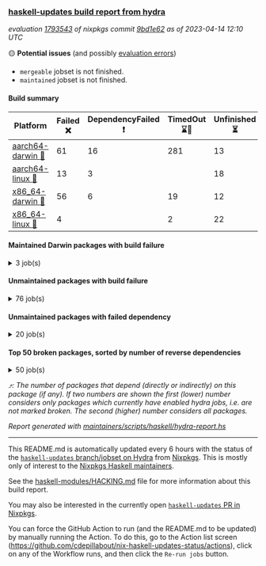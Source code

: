 ### [haskell-updates build report from hydra](https://hydra.nixos.org/jobset/nixpkgs/haskell-updates)
*evaluation [1793543](https://hydra.nixos.org/eval/1793543) of nixpkgs commit [9bd1e62](https://github.com/NixOS/nixpkgs/commits/9bd1e62062d8b0831fd219285f0f199e569bbb29) as of 2023-04-14 12:10 UTC*

:yellow_circle: **Potential issues** (and possibly [evaluation errors](https://hydra.nixos.org/jobset/nixpkgs/haskell-updates))
  * `mergeable` jobset is not finished.
  * `maintained` jobset is not finished.

#### Build summary

 | Platform | Failed :x: | DependencyFailed :heavy_exclamation_mark: | TimedOut :hourglass::no_entry_sign: | Unfinished :hourglass_flowing_sand: | Success :heavy_check_mark: | 
 | --- | --- | --- | --- | --- | --- | 
 | [aarch64-darwin :green_apple:](https://hydra.nixos.org/eval/1793543?filter=.aarch64-darwin) | 61 | 16 | 281 | 13 | 6086 | 
 | [aarch64-linux :iphone:](https://hydra.nixos.org/eval/1793543?filter=.aarch64-linux) | 13 | 3 |  | 18 | 6482 | 
 | [x86_64-darwin :apple:](https://hydra.nixos.org/eval/1793543?filter=.x86_64-darwin) | 56 | 6 | 19 | 12 | 6374 | 
 | [x86_64-linux :penguin:](https://hydra.nixos.org/eval/1793543?filter=.x86_64-linux) | 4 |  | 2 | 22 | 6527 | 
#### Maintained Darwin packages with build failure
<details><summary>3 job(s) </summary>

- [ ] [gitit](https://hydra.nixos.org/eval/1793543?filter=gitit) @Profpatsch @sternenseemann
  - [[:green_apple::x:]](https://hydra.nixos.org/build/215850827) [[:apple::heavy_check_mark:]](https://hydra.nixos.org/build/215851122) [toplevel](https://hydra.nixos.org/eval/1793543?filter=gitit)
  - [[:green_apple::heavy_check_mark:]](https://hydra.nixos.org/build/215850951) [[:apple::heavy_check_mark:]](https://hydra.nixos.org/build/215851478) [haskellPackages](https://hydra.nixos.org/eval/1793543?filter=haskellPackages.gitit)
</details>

#### Unmaintained packages with build failure
<details><summary>76 job(s) </summary>

- [ ] [[:green_apple::x:]](https://hydra.nixos.org/build/215839160) [[:iphone::heavy_check_mark:]](https://hydra.nixos.org/build/215827760) [[:apple::heavy_check_mark:]](https://hydra.nixos.org/build/215815423) [[:penguin::heavy_check_mark:]](https://hydra.nixos.org/build/215838823) [haskellPackages.di-core](https://hydra.nixos.org/eval/1793543?filter=haskellPackages.di-core)  :arrow_heading_up: 8 | 11
- [ ] [[:green_apple::x:]](https://hydra.nixos.org/build/215819487) [[:iphone::heavy_check_mark:]](https://hydra.nixos.org/build/215815025) [[:apple::heavy_check_mark:]](https://hydra.nixos.org/build/215815535) [[:penguin::heavy_check_mark:]](https://hydra.nixos.org/build/215813070) [haskellPackages.junit-xml](https://hydra.nixos.org/eval/1793543?filter=haskellPackages.junit-xml)  :arrow_heading_up: 1 | 9
- [ ] [[:green_apple::x:]](https://hydra.nixos.org/build/215828520) [[:iphone::x:]](https://hydra.nixos.org/build/215835978) [[:apple::heavy_check_mark:]](https://hydra.nixos.org/build/215835740) [[:penguin::heavy_check_mark:]](https://hydra.nixos.org/build/215839759) [haskellPackages.hw-simd](https://hydra.nixos.org/eval/1793543?filter=haskellPackages.hw-simd)  :arrow_heading_up: 1 | 8
- [ ] [[:green_apple::x:]](https://hydra.nixos.org/build/215836755) [[:iphone::heavy_check_mark:]](https://hydra.nixos.org/build/215826201) [[:apple::x:]](https://hydra.nixos.org/build/215820067) [[:penguin::heavy_check_mark:]](https://hydra.nixos.org/build/215817271) [haskellPackages.inline-r](https://hydra.nixos.org/eval/1793543?filter=haskellPackages.inline-r)  :arrow_heading_up: 1 | 4
- [ ] [[:green_apple::heavy_check_mark:]](https://hydra.nixos.org/build/215823696) [[:iphone::x:]](https://hydra.nixos.org/build/215819700) [[:apple::heavy_check_mark:]](https://hydra.nixos.org/build/215815091) [[:penguin::heavy_check_mark:]](https://hydra.nixos.org/build/215813730) [haskellPackages.long-double](https://hydra.nixos.org/eval/1793543?filter=haskellPackages.long-double)  :arrow_heading_up: 1 | 2
- [ ] [[:green_apple::x:]](https://hydra.nixos.org/build/215818322) [[:iphone::heavy_check_mark:]](https://hydra.nixos.org/build/215826592) [[:apple::x:]](https://hydra.nixos.org/build/215823371) [[:penguin::heavy_check_mark:]](https://hydra.nixos.org/build/215831879) [haskellPackages.posix-socket](https://hydra.nixos.org/eval/1793543?filter=haskellPackages.posix-socket)  :arrow_heading_up: 1 | 2
- [ ] [[:green_apple::x:]](https://hydra.nixos.org/build/215837546) [[:iphone::heavy_check_mark:]](https://hydra.nixos.org/build/215825937) [[:apple::x:]](https://hydra.nixos.org/build/215818072) [[:penguin::heavy_check_mark:]](https://hydra.nixos.org/build/215827639) [haskellPackages.gi-gdkx11](https://hydra.nixos.org/eval/1793543?filter=haskellPackages.gi-gdkx11)  :arrow_heading_up: 1 | 1
- [ ] [[:green_apple::heavy_check_mark:]](https://hydra.nixos.org/build/215821232) [[:iphone::x:]](https://hydra.nixos.org/build/215813942) [[:apple::heavy_check_mark:]](https://hydra.nixos.org/build/215815180) [[:penguin::heavy_check_mark:]](https://hydra.nixos.org/build/215820157) [haskellPackages.nlopt-haskell](https://hydra.nixos.org/eval/1793543?filter=haskellPackages.nlopt-haskell)  :arrow_heading_up: 1 | 1
- [ ] [[:green_apple::x:]](https://hydra.nixos.org/build/215838350) [[:iphone::heavy_check_mark:]](https://hydra.nixos.org/build/215824362) [[:apple::x:]](https://hydra.nixos.org/build/215833200) [[:penguin::heavy_check_mark:]](https://hydra.nixos.org/build/215837852) [haskellPackages.openal-ffi](https://hydra.nixos.org/eval/1793543?filter=haskellPackages.openal-ffi)  :arrow_heading_up: 1 | 1
- [ ] [[:apple::x:]](https://hydra.nixos.org/build/215814445) [[:penguin::heavy_check_mark:]](https://hydra.nixos.org/build/215819439) [haskellPackages.swisstable](https://hydra.nixos.org/eval/1793543?filter=haskellPackages.swisstable)  :arrow_heading_up: 1 | 1
- [ ] [[:green_apple::heavy_check_mark:]](https://hydra.nixos.org/build/215827052) [[:iphone::x:]](https://hydra.nixos.org/build/215831796) [[:apple::heavy_check_mark:]](https://hydra.nixos.org/build/215813400) [[:penguin::heavy_check_mark:]](https://hydra.nixos.org/build/215824578) [haskellPackages.freetype2](https://hydra.nixos.org/eval/1793543?filter=haskellPackages.freetype2)  :arrow_heading_up: 0 | 11
- [ ] [[:green_apple::x:]](https://hydra.nixos.org/build/215830540) [[:iphone::heavy_check_mark:]](https://hydra.nixos.org/build/215822515) [[:apple::x:]](https://hydra.nixos.org/build/215827949) [[:penguin::heavy_check_mark:]](https://hydra.nixos.org/build/215838609) [haskellPackages.pipes-zlib](https://hydra.nixos.org/eval/1793543?filter=haskellPackages.pipes-zlib)  :arrow_heading_up: 0 | 5
- [ ] [[:green_apple::x:]](https://hydra.nixos.org/build/215838239) [[:iphone::heavy_check_mark:]](https://hydra.nixos.org/build/215824683) [[:apple::heavy_check_mark:]](https://hydra.nixos.org/build/215834148) [[:penguin::heavy_check_mark:]](https://hydra.nixos.org/build/215824229) [haskellPackages.folds](https://hydra.nixos.org/eval/1793543?filter=haskellPackages.folds)  :arrow_heading_up: 0 | 3
- [ ] [[:green_apple::x:]](https://hydra.nixos.org/build/215839738) [[:iphone::heavy_check_mark:]](https://hydra.nixos.org/build/215832029) [[:apple::heavy_check_mark:]](https://hydra.nixos.org/build/215822020) [[:penguin::heavy_check_mark:]](https://hydra.nixos.org/build/215830820) [haskellPackages.gauge](https://hydra.nixos.org/eval/1793543?filter=haskellPackages.gauge)  :arrow_heading_up: 0 | 3
- [ ] [[:green_apple::x:]](https://hydra.nixos.org/build/215832380) [[:iphone::x:]](https://hydra.nixos.org/build/215822432) [[:apple::heavy_check_mark:]](https://hydra.nixos.org/build/215814985) [[:penguin::heavy_check_mark:]](https://hydra.nixos.org/build/215829337) [haskellPackages.picosat](https://hydra.nixos.org/eval/1793543?filter=haskellPackages.picosat)  :arrow_heading_up: 0 | 3
- [ ] [[:green_apple::x:]](https://hydra.nixos.org/build/215832357) [[:iphone::heavy_check_mark:]](https://hydra.nixos.org/build/215818686) [[:apple::heavy_check_mark:]](https://hydra.nixos.org/build/215835691) [[:penguin::heavy_check_mark:]](https://hydra.nixos.org/build/215826102) [haskellPackages.LibZip](https://hydra.nixos.org/eval/1793543?filter=haskellPackages.LibZip)  :arrow_heading_up: 0 | 2
- [ ] [[:green_apple::heavy_check_mark:]](https://hydra.nixos.org/build/215837704) [[:iphone::heavy_check_mark:]](https://hydra.nixos.org/build/215813804) [[:apple::x:]](https://hydra.nixos.org/build/215820829) [[:penguin::heavy_check_mark:]](https://hydra.nixos.org/build/215836971) [haskellPackages.quic](https://hydra.nixos.org/eval/1793543?filter=haskellPackages.quic)  :arrow_heading_up: 0 | 2
- [ ] [[:green_apple::x:]](https://hydra.nixos.org/build/215834921) [[:iphone::heavy_check_mark:]](https://hydra.nixos.org/build/215835224) [[:apple::heavy_check_mark:]](https://hydra.nixos.org/build/215813116) [[:penguin::heavy_check_mark:]](https://hydra.nixos.org/build/215833414) [haskellPackages.rocksdb-haskell](https://hydra.nixos.org/eval/1793543?filter=haskellPackages.rocksdb-haskell)  :arrow_heading_up: 0 | 2
- [ ] [[:green_apple::x:]](https://hydra.nixos.org/build/215851800) [[:iphone::heavy_check_mark:]](https://hydra.nixos.org/build/215851844) [[:apple::x:]](https://hydra.nixos.org/build/215851629) [[:penguin::heavy_check_mark:]](https://hydra.nixos.org/build/215851775) [haskellPackages.h-raylib](https://hydra.nixos.org/eval/1793543?filter=haskellPackages.h-raylib)  :arrow_heading_up: 0 | 1
- [ ] [[:green_apple::x:]](https://hydra.nixos.org/build/215822507) [[:iphone::heavy_check_mark:]](https://hydra.nixos.org/build/215831700) [[:apple::x:]](https://hydra.nixos.org/build/215818228) [[:penguin::heavy_check_mark:]](https://hydra.nixos.org/build/215823272) [haskellPackages.hamid](https://hydra.nixos.org/eval/1793543?filter=haskellPackages.hamid)  :arrow_heading_up: 0 | 1
- [ ] [[:green_apple::heavy_check_mark:]](https://hydra.nixos.org/build/215826373) [[:iphone::heavy_check_mark:]](https://hydra.nixos.org/build/215830974) [[:apple::x:]](https://hydra.nixos.org/build/215824289) [[:penguin::heavy_check_mark:]](https://hydra.nixos.org/build/215813962) [haskellPackages.hmatrix-morpheus](https://hydra.nixos.org/eval/1793543?filter=haskellPackages.hmatrix-morpheus)  :arrow_heading_up: 0 | 1
- [ ] [[:green_apple::x:]](https://hydra.nixos.org/build/215829796) [[:iphone::heavy_check_mark:]](https://hydra.nixos.org/build/215820795) [[:apple::x:]](https://hydra.nixos.org/build/215825263) [[:penguin::heavy_check_mark:]](https://hydra.nixos.org/build/215823049) [haskellPackages.huckleberry](https://hydra.nixos.org/eval/1793543?filter=haskellPackages.huckleberry)  :arrow_heading_up: 0 | 1
- [ ] [[:green_apple::x:]](https://hydra.nixos.org/build/215830112) [[:iphone::heavy_check_mark:]](https://hydra.nixos.org/build/215831321) [[:apple::x:]](https://hydra.nixos.org/build/215815240) [[:penguin::heavy_check_mark:]](https://hydra.nixos.org/build/215825452) [haskellPackages.select](https://hydra.nixos.org/eval/1793543?filter=haskellPackages.select)  :arrow_heading_up: 0 | 1
- [ ] [[:green_apple::heavy_check_mark:]](https://hydra.nixos.org/build/215822734) [[:iphone::heavy_check_mark:]](https://hydra.nixos.org/build/215827258) [[:apple::x:]](https://hydra.nixos.org/build/215818698) [[:penguin::heavy_check_mark:]](https://hydra.nixos.org/build/215821764) [haskellPackages.simple-vec3](https://hydra.nixos.org/eval/1793543?filter=haskellPackages.simple-vec3)  :arrow_heading_up: 0 | 1
- [ ] [[:green_apple::x:]](https://hydra.nixos.org/build/215824432) [[:iphone::heavy_check_mark:]](https://hydra.nixos.org/build/215827446) [[:apple::x:]](https://hydra.nixos.org/build/215820497) [[:penguin::heavy_check_mark:]](https://hydra.nixos.org/build/215813082) [haskellPackages.sysinfo](https://hydra.nixos.org/eval/1793543?filter=haskellPackages.sysinfo)  :arrow_heading_up: 0 | 1
- [ ] [[:green_apple::heavy_check_mark:]](https://hydra.nixos.org/build/215836750) [[:iphone::heavy_check_mark:]](https://hydra.nixos.org/build/215832808) [[:apple::x:]](https://hydra.nixos.org/build/215823695) [[:penguin::heavy_check_mark:]](https://hydra.nixos.org/build/215837682) [haskellPackages.FractalArt](https://hydra.nixos.org/eval/1793543?filter=haskellPackages.FractalArt) 
- [ ] [[:green_apple::heavy_check_mark:]](https://hydra.nixos.org/build/215814867) [[:iphone::x:]](https://hydra.nixos.org/build/215838896) [[:apple::heavy_check_mark:]](https://hydra.nixos.org/build/215832398) [[:penguin::heavy_check_mark:]](https://hydra.nixos.org/build/215825017) [haskellPackages.HsASA](https://hydra.nixos.org/eval/1793543?filter=haskellPackages.HsASA) 
- [ ] [[:green_apple::x:]](https://hydra.nixos.org/build/215838098) [[:iphone::heavy_check_mark:]](https://hydra.nixos.org/build/215827597) [[:apple::x:]](https://hydra.nixos.org/build/215817706) [[:penguin::heavy_check_mark:]](https://hydra.nixos.org/build/215814624) [haskellPackages.al](https://hydra.nixos.org/eval/1793543?filter=haskellPackages.al) 
- [ ] [[:green_apple::x:]](https://hydra.nixos.org/build/215851207) [[:iphone::x:]](https://hydra.nixos.org/build/215851071) [[:apple::x:]](https://hydra.nixos.org/build/215850984) [[:penguin::x:]](https://hydra.nixos.org/build/215850872) [haskellPackages.brick-list-skip](https://hydra.nixos.org/eval/1793543?filter=haskellPackages.brick-list-skip) 
- [ ] [[:green_apple::x:]](https://hydra.nixos.org/build/215824169) [[:iphone::heavy_check_mark:]](https://hydra.nixos.org/build/215815720) [[:apple::x:]](https://hydra.nixos.org/build/215813250) [[:penguin::heavy_check_mark:]](https://hydra.nixos.org/build/215816792) [haskellPackages.epub-tools](https://hydra.nixos.org/eval/1793543?filter=haskellPackages.epub-tools) 
- [ ] [[:green_apple::x:]](https://hydra.nixos.org/build/215838143) [[:iphone::heavy_check_mark:]](https://hydra.nixos.org/build/215815841) [[:apple::heavy_check_mark:]](https://hydra.nixos.org/build/215834221) [[:penguin::heavy_check_mark:]](https://hydra.nixos.org/build/215817058) [haskellPackages.executable-hash](https://hydra.nixos.org/eval/1793543?filter=haskellPackages.executable-hash) 
- [ ] [[:green_apple::x:]](https://hydra.nixos.org/build/215814136) [[:iphone::heavy_check_mark:]](https://hydra.nixos.org/build/215837654) [[:apple::x:]](https://hydra.nixos.org/build/215834826) [[:penguin::heavy_check_mark:]](https://hydra.nixos.org/build/215817153) [haskellPackages.float128](https://hydra.nixos.org/eval/1793543?filter=haskellPackages.float128) 
- [ ] [[:green_apple::x:]](https://hydra.nixos.org/build/215829136) [[:iphone::heavy_check_mark:]](https://hydra.nixos.org/build/215830352) [[:apple::x:]](https://hydra.nixos.org/build/215828216) [[:penguin::heavy_check_mark:]](https://hydra.nixos.org/build/215827706) [haskellPackages.fudgets](https://hydra.nixos.org/eval/1793543?filter=haskellPackages.fudgets) 
- [ ] [[:green_apple::x:]](https://hydra.nixos.org/build/215828024) [[:iphone::heavy_check_mark:]](https://hydra.nixos.org/build/215817903) [[:apple::x:]](https://hydra.nixos.org/build/215830243) [[:penguin::heavy_check_mark:]](https://hydra.nixos.org/build/215821201) [haskellPackages.gerrit](https://hydra.nixos.org/eval/1793543?filter=haskellPackages.gerrit) 
- [ ] [[:green_apple::x:]](https://hydra.nixos.org/build/215829805) [[:apple::x:]](https://hydra.nixos.org/build/215819632) [haskellPackages.gi-gtkosxapplication](https://hydra.nixos.org/eval/1793543?filter=haskellPackages.gi-gtkosxapplication) 
- [ ] [[:green_apple::hourglass::no_entry_sign:]](https://hydra.nixos.org/build/215816071) [[:apple::x:]](https://hydra.nixos.org/build/215828168) [haskellPackages.gtk-mac-integration](https://hydra.nixos.org/eval/1793543?filter=haskellPackages.gtk-mac-integration) 
- [ ] [[:green_apple::hourglass::no_entry_sign:]](https://hydra.nixos.org/build/215833165) [[:iphone::heavy_check_mark:]](https://hydra.nixos.org/build/215831108) [[:apple::x:]](https://hydra.nixos.org/build/215830604) [[:penguin::heavy_check_mark:]](https://hydra.nixos.org/build/215828241) [haskellPackages.gtk-traymanager](https://hydra.nixos.org/eval/1793543?filter=haskellPackages.gtk-traymanager) 
- [ ] [[:green_apple::hourglass::no_entry_sign:]](https://hydra.nixos.org/build/215838345) [[:apple::x:]](https://hydra.nixos.org/build/215832657) [haskellPackages.gtk3-mac-integration](https://hydra.nixos.org/eval/1793543?filter=haskellPackages.gtk3-mac-integration) 
- [ ] [[:green_apple::x:]](https://hydra.nixos.org/build/215851430) [[:iphone::heavy_check_mark:]](https://hydra.nixos.org/build/215851823) [[:apple::x:]](https://hydra.nixos.org/build/215851355) [[:penguin::heavy_check_mark:]](https://hydra.nixos.org/build/215851716) [haskellPackages.highlight](https://hydra.nixos.org/eval/1793543?filter=haskellPackages.highlight) 
- [ ] [[:green_apple::x:]](https://hydra.nixos.org/build/215833943) [[:iphone::x:]](https://hydra.nixos.org/build/215816293) [[:apple::x:]](https://hydra.nixos.org/build/215837652) [[:penguin::heavy_check_mark:]](https://hydra.nixos.org/build/215839786) [haskellPackages.hinotify-conduit](https://hydra.nixos.org/eval/1793543?filter=haskellPackages.hinotify-conduit) 
- [ ] [[:green_apple::x:]](https://hydra.nixos.org/build/215820737) [[:iphone::heavy_check_mark:]](https://hydra.nixos.org/build/215820988) [[:apple::x:]](https://hydra.nixos.org/build/215816857) [[:penguin::heavy_check_mark:]](https://hydra.nixos.org/build/215832997) [haskellPackages.hsshellscript](https://hydra.nixos.org/eval/1793543?filter=haskellPackages.hsshellscript) 
- [ ] [[:green_apple::x:]](https://hydra.nixos.org/build/215824831) [[:iphone::heavy_check_mark:]](https://hydra.nixos.org/build/215835199) [[:apple::x:]](https://hydra.nixos.org/build/215827633) [[:penguin::heavy_check_mark:]](https://hydra.nixos.org/build/215816496) [haskellPackages.hssourceinfo](https://hydra.nixos.org/eval/1793543?filter=haskellPackages.hssourceinfo) 
- [ ] [[:green_apple::x:]](https://hydra.nixos.org/build/215831283) [[:iphone::heavy_check_mark:]](https://hydra.nixos.org/build/215819330) [[:apple::x:]](https://hydra.nixos.org/build/215818817) [[:penguin::heavy_check_mark:]](https://hydra.nixos.org/build/215832691) [haskellPackages.hunspell-hs](https://hydra.nixos.org/eval/1793543?filter=haskellPackages.hunspell-hs) 
- [ ] [[:apple::x:]](https://hydra.nixos.org/build/215830911) [[:penguin::heavy_check_mark:]](https://hydra.nixos.org/build/215837782) [haskellPackages.inline-asm](https://hydra.nixos.org/eval/1793543?filter=haskellPackages.inline-asm) 
- [ ] [[:green_apple::x:]](https://hydra.nixos.org/build/215838836) [[:iphone::heavy_check_mark:]](https://hydra.nixos.org/build/215820243) [[:apple::x:]](https://hydra.nixos.org/build/215820310) [[:penguin::heavy_check_mark:]](https://hydra.nixos.org/build/215829790) [haskellPackages.interprocess](https://hydra.nixos.org/eval/1793543?filter=haskellPackages.interprocess) 
- [ ] [[:green_apple::x:]](https://hydra.nixos.org/build/215825007) [[:iphone::heavy_check_mark:]](https://hydra.nixos.org/build/215825522) [[:apple::x:]](https://hydra.nixos.org/build/215814027) [[:penguin::heavy_check_mark:]](https://hydra.nixos.org/build/215831756) [haskellPackages.intricacy](https://hydra.nixos.org/eval/1793543?filter=haskellPackages.intricacy) 
- [ ] [[:green_apple::x:]](https://hydra.nixos.org/build/215832181) [[:iphone::heavy_check_mark:]](https://hydra.nixos.org/build/215824385) [[:apple::x:]](https://hydra.nixos.org/build/215827758) [[:penguin::heavy_check_mark:]](https://hydra.nixos.org/build/215824924) [haskellPackages.ipcvar](https://hydra.nixos.org/eval/1793543?filter=haskellPackages.ipcvar) 
- [ ] [[:green_apple::x:]](https://hydra.nixos.org/build/215823705) [[:apple::x:]](https://hydra.nixos.org/build/215822599) [haskellPackages.kqueue](https://hydra.nixos.org/eval/1793543?filter=haskellPackages.kqueue) 
- [ ] [[:green_apple::x:]](https://hydra.nixos.org/build/215822748) [[:iphone::heavy_check_mark:]](https://hydra.nixos.org/build/215833719) [[:apple::heavy_check_mark:]](https://hydra.nixos.org/build/215817195) [[:penguin::heavy_check_mark:]](https://hydra.nixos.org/build/215818607) [haskellPackages.leveldb-haskell-fork](https://hydra.nixos.org/eval/1793543?filter=haskellPackages.leveldb-haskell-fork) 
- [ ] [[:green_apple::x:]](https://hydra.nixos.org/build/215828875) [[:iphone::heavy_check_mark:]](https://hydra.nixos.org/build/215824825) [[:apple::x:]](https://hydra.nixos.org/build/215824492) [[:penguin::heavy_check_mark:]](https://hydra.nixos.org/build/215828726) [haskellPackages.linux-framebuffer](https://hydra.nixos.org/eval/1793543?filter=haskellPackages.linux-framebuffer) 
- [ ] [[:green_apple::x:]](https://hydra.nixos.org/build/215830368) [[:iphone::heavy_check_mark:]](https://hydra.nixos.org/build/215819643) [[:apple::x:]](https://hydra.nixos.org/build/215818486) [[:penguin::heavy_check_mark:]](https://hydra.nixos.org/build/215813229) [haskellPackages.mediawiki2latex](https://hydra.nixos.org/eval/1793543?filter=haskellPackages.mediawiki2latex) 
- [ ] [[:green_apple::x:]](https://hydra.nixos.org/build/215827094) [[:iphone::heavy_check_mark:]](https://hydra.nixos.org/build/215818881) [[:apple::x:]](https://hydra.nixos.org/build/215838039) [[:penguin::heavy_check_mark:]](https://hydra.nixos.org/build/215821480) [haskellPackages.memfd](https://hydra.nixos.org/eval/1793543?filter=haskellPackages.memfd) 
- [ ] [[:green_apple::x:]](https://hydra.nixos.org/build/215839675) [[:iphone::heavy_check_mark:]](https://hydra.nixos.org/build/215826568) [[:apple::x:]](https://hydra.nixos.org/build/215822036) [[:penguin::heavy_check_mark:]](https://hydra.nixos.org/build/215829247) [haskellPackages.memzero](https://hydra.nixos.org/eval/1793543?filter=haskellPackages.memzero) 
- [ ] [[:green_apple::x:]](https://hydra.nixos.org/build/215851727) [[:iphone::x:]](https://hydra.nixos.org/build/215851124) [[:apple::x:]](https://hydra.nixos.org/build/215851024) [[:penguin::x:]](https://hydra.nixos.org/build/215851035) [haskellPackages.monomer-flatpak-example](https://hydra.nixos.org/eval/1793543?filter=haskellPackages.monomer-flatpak-example) 
- [ ] [[:green_apple::x:]](https://hydra.nixos.org/build/215835875) [[:iphone::heavy_check_mark:]](https://hydra.nixos.org/build/215834684) [[:apple::x:]](https://hydra.nixos.org/build/215817272) [[:penguin::heavy_check_mark:]](https://hydra.nixos.org/build/215816535) [haskellPackages.nix-serve-ng](https://hydra.nixos.org/eval/1793543?filter=haskellPackages.nix-serve-ng) 
- [ ] [[:green_apple::heavy_check_mark:]](https://hydra.nixos.org/build/215851484) [[:iphone::heavy_check_mark:]](https://hydra.nixos.org/build/215851742) [[:apple::x:]](https://hydra.nixos.org/build/215851300) [[:penguin::x:]](https://hydra.nixos.org/build/215850908) [haskellPackages.openai-hs](https://hydra.nixos.org/eval/1793543?filter=haskellPackages.openai-hs) 
- [ ] [[:green_apple::x:]](https://hydra.nixos.org/build/215851114) [[:iphone::heavy_check_mark:]](https://hydra.nixos.org/build/215850989) [[:apple::heavy_check_mark:]](https://hydra.nixos.org/build/215851400) [[:penguin::heavy_check_mark:]](https://hydra.nixos.org/build/215851513) [haskellPackages.perceptual-hash](https://hydra.nixos.org/eval/1793543?filter=haskellPackages.perceptual-hash) 
- [ ] [[:green_apple::hourglass::no_entry_sign:]](https://hydra.nixos.org/build/215814149) [[:iphone::heavy_check_mark:]](https://hydra.nixos.org/build/215839447) [[:apple::x:]](https://hydra.nixos.org/build/215822140) [[:penguin::heavy_check_mark:]](https://hydra.nixos.org/build/215828891) [haskellPackages.persistent-pagination](https://hydra.nixos.org/eval/1793543?filter=haskellPackages.persistent-pagination) 
- [ ] [[:green_apple::x:]](https://hydra.nixos.org/build/215851570) [[:iphone::x:]](https://hydra.nixos.org/build/215851596) [[:apple::x:]](https://hydra.nixos.org/build/215851702) [[:penguin::x:]](https://hydra.nixos.org/build/215851675) [haskellPackages.pgvector](https://hydra.nixos.org/eval/1793543?filter=haskellPackages.pgvector) 
- [ ] [[:green_apple::x:]](https://hydra.nixos.org/build/215818232) [[:iphone::heavy_check_mark:]](https://hydra.nixos.org/build/215831917) [[:apple::x:]](https://hydra.nixos.org/build/215820419) [[:penguin::heavy_check_mark:]](https://hydra.nixos.org/build/215838402) [haskellPackages.phatsort](https://hydra.nixos.org/eval/1793543?filter=haskellPackages.phatsort) 
- [ ] [[:green_apple::x:]](https://hydra.nixos.org/build/215836030) [[:iphone::heavy_check_mark:]](https://hydra.nixos.org/build/215823677) [[:apple::x:]](https://hydra.nixos.org/build/215839374) [[:penguin::heavy_check_mark:]](https://hydra.nixos.org/build/215821894) [haskellPackages.ping-wrapper](https://hydra.nixos.org/eval/1793543?filter=haskellPackages.ping-wrapper) 
- [ ] [[:green_apple::x:]](https://hydra.nixos.org/build/215826461) [[:iphone::heavy_check_mark:]](https://hydra.nixos.org/build/215819324) [[:apple::x:]](https://hydra.nixos.org/build/215824954) [[:penguin::heavy_check_mark:]](https://hydra.nixos.org/build/215837589) [haskellPackages.posix-timer](https://hydra.nixos.org/eval/1793543?filter=haskellPackages.posix-timer) 
- [ ] [[:green_apple::x:]](https://hydra.nixos.org/build/215814514) [[:iphone::heavy_check_mark:]](https://hydra.nixos.org/build/215830179) [[:apple::x:]](https://hydra.nixos.org/build/215829277) [[:penguin::heavy_check_mark:]](https://hydra.nixos.org/build/215834421) [haskellPackages.procex](https://hydra.nixos.org/eval/1793543?filter=haskellPackages.procex) 
- [ ] [[:green_apple::x:]](https://hydra.nixos.org/build/215819111) [[:iphone::heavy_check_mark:]](https://hydra.nixos.org/build/215829045) [[:apple::x:]](https://hydra.nixos.org/build/215834027) [[:penguin::heavy_check_mark:]](https://hydra.nixos.org/build/215822830) [haskellPackages.pthread](https://hydra.nixos.org/eval/1793543?filter=haskellPackages.pthread) 
- [ ] [[:green_apple::x:]](https://hydra.nixos.org/build/215826890) [[:iphone::heavy_check_mark:]](https://hydra.nixos.org/build/215819715) [[:apple::x:]](https://hydra.nixos.org/build/215837805) [[:penguin::heavy_check_mark:]](https://hydra.nixos.org/build/215824969) [haskellPackages.sandwich-webdriver](https://hydra.nixos.org/eval/1793543?filter=haskellPackages.sandwich-webdriver) 
- [ ] [[:green_apple::x:]](https://hydra.nixos.org/build/215851332) [[:iphone::heavy_check_mark:]](https://hydra.nixos.org/build/215851618) [[:apple::x:]](https://hydra.nixos.org/build/215851226) [[:penguin::hourglass::no_entry_sign:]](https://hydra.nixos.org/build/215850978) [haskellPackages.servant-serialization](https://hydra.nixos.org/eval/1793543?filter=haskellPackages.servant-serialization) 
- [ ] [[:green_apple::x:]](https://hydra.nixos.org/build/215822288) [[:iphone::heavy_check_mark:]](https://hydra.nixos.org/build/215832665) [[:apple::x:]](https://hydra.nixos.org/build/215836862) [[:penguin::heavy_check_mark:]](https://hydra.nixos.org/build/215825425) [haskellPackages.tailfile-hinotify](https://hydra.nixos.org/eval/1793543?filter=haskellPackages.tailfile-hinotify) 
- [ ] [[:iphone::x:]](https://hydra.nixos.org/build/215817213) [[:penguin::heavy_check_mark:]](https://hydra.nixos.org/build/215837500) [haskellPackages.tasty-papi](https://hydra.nixos.org/eval/1793543?filter=haskellPackages.tasty-papi) 
- [ ] [[:green_apple::x:]](https://hydra.nixos.org/build/215830546) [[:iphone::heavy_check_mark:]](https://hydra.nixos.org/build/215825337) [[:apple::heavy_check_mark:]](https://hydra.nixos.org/build/215817355) [[:penguin::heavy_check_mark:]](https://hydra.nixos.org/build/215834855) [haskellPackages.tdlib](https://hydra.nixos.org/eval/1793543?filter=haskellPackages.tdlib) 
- [ ] [[:green_apple::x:]](https://hydra.nixos.org/build/215826177) [[:iphone::x:]](https://hydra.nixos.org/build/215816285) [[:apple::heavy_check_mark:]](https://hydra.nixos.org/build/215817226) [[:penguin::heavy_check_mark:]](https://hydra.nixos.org/build/215839207) [haskellPackages.wiringPi](https://hydra.nixos.org/eval/1793543?filter=haskellPackages.wiringPi) 
- [ ] [[:green_apple::x:]](https://hydra.nixos.org/build/215838996) [[:iphone::heavy_check_mark:]](https://hydra.nixos.org/build/215835543) [[:apple::heavy_check_mark:]](https://hydra.nixos.org/build/215835937) [[:penguin::heavy_check_mark:]](https://hydra.nixos.org/build/215814755) [tests.haskell.writers](https://hydra.nixos.org/eval/1793543?filter=tests.haskell.writers) 
- [ ] [[:green_apple::x:]](https://hydra.nixos.org/build/215819277) [[:iphone::x:]](https://hydra.nixos.org/build/215823883) [[:apple::heavy_check_mark:]](https://hydra.nixos.org/build/215834672) [[:penguin::heavy_check_mark:]](https://hydra.nixos.org/build/215820949) [haskellPackages.x86-64bit](https://hydra.nixos.org/eval/1793543?filter=haskellPackages.x86-64bit) 
- [ ] [[:green_apple::x:]](https://hydra.nixos.org/build/215822520) [[:iphone::heavy_check_mark:]](https://hydra.nixos.org/build/215838999) [[:apple::x:]](https://hydra.nixos.org/build/215824743) [[:penguin::heavy_check_mark:]](https://hydra.nixos.org/build/215813749) [haskellPackages.xmonad-utils](https://hydra.nixos.org/eval/1793543?filter=haskellPackages.xmonad-utils) 
- [ ] [[:green_apple::x:]](https://hydra.nixos.org/build/215819422) [[:iphone::heavy_check_mark:]](https://hydra.nixos.org/build/215831372) [[:apple::x:]](https://hydra.nixos.org/build/215813849) [[:penguin::heavy_check_mark:]](https://hydra.nixos.org/build/215829887) [haskellPackages.yoga](https://hydra.nixos.org/eval/1793543?filter=haskellPackages.yoga) 
- [ ] [[:green_apple::x:]](https://hydra.nixos.org/build/215833555) [[:iphone::heavy_check_mark:]](https://hydra.nixos.org/build/215825928) [[:apple::x:]](https://hydra.nixos.org/build/215818454) [[:penguin::heavy_check_mark:]](https://hydra.nixos.org/build/215827212) [haskellPackages.zot](https://hydra.nixos.org/eval/1793543?filter=haskellPackages.zot) 
- [ ] [[:green_apple::x:]](https://hydra.nixos.org/build/215824909) [[:iphone::heavy_check_mark:]](https://hydra.nixos.org/build/215837881) [[:apple::x:]](https://hydra.nixos.org/build/215823461) [[:penguin::heavy_check_mark:]](https://hydra.nixos.org/build/215820066) [haskellPackages.zxcvbn-c](https://hydra.nixos.org/eval/1793543?filter=haskellPackages.zxcvbn-c) 
</details>

#### Unmaintained packages with failed dependency
<details><summary>20 job(s) </summary>

- [ ] [[:green_apple::heavy_exclamation_mark:]](https://hydra.nixos.org/build/215826817) [[:iphone::heavy_check_mark:]](https://hydra.nixos.org/build/215828162) [[:apple::heavy_check_mark:]](https://hydra.nixos.org/build/215828999) [[:penguin::heavy_check_mark:]](https://hydra.nixos.org/build/215830238) [haskellPackages.di-handle](https://hydra.nixos.org/eval/1793543?filter=haskellPackages.di-handle)  :arrow_heading_up: 6 | 9
- [ ] [[:green_apple::heavy_exclamation_mark:]](https://hydra.nixos.org/build/215836764) [[:iphone::heavy_check_mark:]](https://hydra.nixos.org/build/215825334) [[:apple::heavy_check_mark:]](https://hydra.nixos.org/build/215815463) [[:penguin::heavy_check_mark:]](https://hydra.nixos.org/build/215834634) [haskellPackages.di-monad](https://hydra.nixos.org/eval/1793543?filter=haskellPackages.di-monad)  :arrow_heading_up: 6 | 9
- [ ] [[:green_apple::heavy_exclamation_mark:]](https://hydra.nixos.org/build/215828242) [[:iphone::heavy_check_mark:]](https://hydra.nixos.org/build/215816347) [[:apple::heavy_check_mark:]](https://hydra.nixos.org/build/215825312) [[:penguin::heavy_check_mark:]](https://hydra.nixos.org/build/215824441) [haskellPackages.di-df1](https://hydra.nixos.org/eval/1793543?filter=haskellPackages.di-df1)  :arrow_heading_up: 5 | 8
- [ ] [[:green_apple::heavy_exclamation_mark:]](https://hydra.nixos.org/build/215816358) [[:iphone::heavy_check_mark:]](https://hydra.nixos.org/build/215831612) [[:apple::heavy_check_mark:]](https://hydra.nixos.org/build/215826602) [[:penguin::heavy_check_mark:]](https://hydra.nixos.org/build/215813492) [haskellPackages.di-polysemy](https://hydra.nixos.org/eval/1793543?filter=haskellPackages.di-polysemy)  :arrow_heading_up: 1 | 4
- [ ] [[:green_apple::heavy_exclamation_mark:]](https://hydra.nixos.org/build/215850985) [[:iphone::heavy_check_mark:]](https://hydra.nixos.org/build/215851814) [[:apple::heavy_check_mark:]](https://hydra.nixos.org/build/215851784) [[:penguin::heavy_check_mark:]](https://hydra.nixos.org/build/215850868) [haskellPackages.moto](https://hydra.nixos.org/eval/1793543?filter=haskellPackages.moto)  :arrow_heading_up: 1 | 1
- [ ] [[:green_apple::heavy_exclamation_mark:]](https://hydra.nixos.org/build/215820459) [[:iphone::heavy_check_mark:]](https://hydra.nixos.org/build/215831022) [[:apple::heavy_check_mark:]](https://hydra.nixos.org/build/215829396) [[:penguin::heavy_check_mark:]](https://hydra.nixos.org/build/215814490) [haskellPackages.pretty-diff](https://hydra.nixos.org/eval/1793543?filter=haskellPackages.pretty-diff)  :arrow_heading_up: 0 | 12
- [ ] [[:green_apple::heavy_exclamation_mark:]](https://hydra.nixos.org/build/215835835) [[:iphone::heavy_exclamation_mark:]](https://hydra.nixos.org/build/215826557) [[:apple::heavy_check_mark:]](https://hydra.nixos.org/build/215826578) [[:penguin::heavy_check_mark:]](https://hydra.nixos.org/build/215839114) [haskellPackages.hw-dsv](https://hydra.nixos.org/eval/1793543?filter=haskellPackages.hw-dsv)  :arrow_heading_up: 0 | 3
- [ ] [[:green_apple::heavy_exclamation_mark:]](https://hydra.nixos.org/build/215851657) [[:iphone::heavy_check_mark:]](https://hydra.nixos.org/build/215851453) [[:apple::heavy_check_mark:]](https://hydra.nixos.org/build/215851084) [[:penguin::heavy_check_mark:]](https://hydra.nixos.org/build/215851307) [haskellPackages.calamity](https://hydra.nixos.org/eval/1793543?filter=haskellPackages.calamity)  :arrow_heading_up: 0 | 2
- [ ] [[:green_apple::heavy_exclamation_mark:]](https://hydra.nixos.org/build/215830441) [[:iphone::heavy_check_mark:]](https://hydra.nixos.org/build/215836715) [[:apple::heavy_check_mark:]](https://hydra.nixos.org/build/215815681) [[:penguin::heavy_check_mark:]](https://hydra.nixos.org/build/215821697) [haskellPackages.di](https://hydra.nixos.org/eval/1793543?filter=haskellPackages.di)  :arrow_heading_up: 0 | 2
- [ ] [[:green_apple::heavy_exclamation_mark:]](https://hydra.nixos.org/build/215824396) [[:iphone::heavy_check_mark:]](https://hydra.nixos.org/build/215828811) [[:apple::heavy_exclamation_mark:]](https://hydra.nixos.org/build/215821157) [[:penguin::heavy_check_mark:]](https://hydra.nixos.org/build/215831091) [haskellPackages.network-dns](https://hydra.nixos.org/eval/1793543?filter=haskellPackages.network-dns)  :arrow_heading_up: 0 | 1
- [ ] [[:green_apple::heavy_exclamation_mark:]](https://hydra.nixos.org/build/215836565) [[:iphone::heavy_check_mark:]](https://hydra.nixos.org/build/215827463) [[:apple::heavy_exclamation_mark:]](https://hydra.nixos.org/build/215829896) [[:penguin::heavy_check_mark:]](https://hydra.nixos.org/build/215836174) [haskellPackages.H](https://hydra.nixos.org/eval/1793543?filter=haskellPackages.H) 
- [ ] [[:green_apple::heavy_check_mark:]](https://hydra.nixos.org/build/215813785) [[:iphone::heavy_check_mark:]](https://hydra.nixos.org/build/215851232) [[:apple::heavy_exclamation_mark:]](https://hydra.nixos.org/build/215814450) [[:penguin::heavy_check_mark:]](https://hydra.nixos.org/build/215851639) [haskellPackages.hgdal](https://hydra.nixos.org/eval/1793543?filter=haskellPackages.hgdal) 
- [ ] [[:green_apple::heavy_check_mark:]](https://hydra.nixos.org/build/215837073) [[:iphone::heavy_exclamation_mark:]](https://hydra.nixos.org/build/215820450) [[:apple::heavy_check_mark:]](https://hydra.nixos.org/build/215828222) [[:penguin::heavy_check_mark:]](https://hydra.nixos.org/build/215824590) [haskellPackages.hmatrix-nlopt](https://hydra.nixos.org/eval/1793543?filter=haskellPackages.hmatrix-nlopt) 
- [ ] [[:apple::heavy_exclamation_mark:]](https://hydra.nixos.org/build/215837909) [[:penguin::heavy_check_mark:]](https://hydra.nixos.org/build/215837949) [haskellPackages.hs-swisstable-hashtables-class](https://hydra.nixos.org/eval/1793543?filter=haskellPackages.hs-swisstable-hashtables-class) 
- [ ] [[:green_apple::heavy_exclamation_mark:]](https://hydra.nixos.org/build/215836607) [[:iphone::heavy_check_mark:]](https://hydra.nixos.org/build/215838120) [[:apple::heavy_exclamation_mark:]](https://hydra.nixos.org/build/215835995) [[:penguin::heavy_check_mark:]](https://hydra.nixos.org/build/215833478) [haskellPackages.ihaskell-inline-r](https://hydra.nixos.org/eval/1793543?filter=haskellPackages.ihaskell-inline-r) 
- [ ] [[:green_apple::heavy_exclamation_mark:]](https://hydra.nixos.org/build/215851583) [[:iphone::heavy_check_mark:]](https://hydra.nixos.org/build/215851422) [[:apple::heavy_check_mark:]](https://hydra.nixos.org/build/215851498) [[:penguin::heavy_check_mark:]](https://hydra.nixos.org/build/215851121) [haskellPackages.moto-postgresql](https://hydra.nixos.org/eval/1793543?filter=haskellPackages.moto-postgresql) 
- [ ] [[:green_apple::heavy_exclamation_mark:]](https://hydra.nixos.org/build/215837018) [[:iphone::heavy_check_mark:]](https://hydra.nixos.org/build/215819689) [[:apple::heavy_check_mark:]](https://hydra.nixos.org/build/215838801) [[:penguin::heavy_check_mark:]](https://hydra.nixos.org/build/215818987) [haskellPackages.piped](https://hydra.nixos.org/eval/1793543?filter=haskellPackages.piped) 
- [ ] [[:green_apple::heavy_check_mark:]](https://hydra.nixos.org/build/215819378) [[:iphone::heavy_exclamation_mark:]](https://hydra.nixos.org/build/215831996) [[:apple::heavy_check_mark:]](https://hydra.nixos.org/build/215827420) [[:penguin::heavy_check_mark:]](https://hydra.nixos.org/build/215822122) [haskellPackages.rounded-hw](https://hydra.nixos.org/eval/1793543?filter=haskellPackages.rounded-hw) 
- [ ] [[:green_apple::heavy_exclamation_mark:]](https://hydra.nixos.org/build/215835917) [[:iphone::heavy_check_mark:]](https://hydra.nixos.org/build/215831844) [[:apple::heavy_check_mark:]](https://hydra.nixos.org/build/215836198) [[:penguin::heavy_check_mark:]](https://hydra.nixos.org/build/215835758) [haskellPackages.tasty-test-reporter](https://hydra.nixos.org/eval/1793543?filter=haskellPackages.tasty-test-reporter) 
- [ ] [[:green_apple::heavy_exclamation_mark:]](https://hydra.nixos.org/build/215830801) [[:iphone::heavy_check_mark:]](https://hydra.nixos.org/build/215826244) [[:apple::heavy_exclamation_mark:]](https://hydra.nixos.org/build/215837138) [[:penguin::heavy_check_mark:]](https://hydra.nixos.org/build/215814129) [haskellPackages.xbattbar](https://hydra.nixos.org/eval/1793543?filter=haskellPackages.xbattbar) 
</details>

#### Top 50 broken packages, sorted by number of reverse dependencies
<details><summary>50 job(s) </summary>

[amazonka-core](https://packdeps.haskellers.com/reverse/amazonka-core) :arrow_heading_up: 188  
[gogol-core](https://packdeps.haskellers.com/reverse/gogol-core) :arrow_heading_up: 184  
[haskell98](https://packdeps.haskellers.com/reverse/haskell98) :arrow_heading_up: 153  
[enumerator](https://packdeps.haskellers.com/reverse/enumerator) :arrow_heading_up: 56  
[util](https://packdeps.haskellers.com/reverse/util) :arrow_heading_up: 49  
[derive](https://packdeps.haskellers.com/reverse/derive) :arrow_heading_up: 48  
[amazonka](https://packdeps.haskellers.com/reverse/amazonka) :arrow_heading_up: 46  
[cgi](https://packdeps.haskellers.com/reverse/cgi) :arrow_heading_up: 46  
[accelerate](https://packdeps.haskellers.com/reverse/accelerate) :arrow_heading_up: 42  
[TypeCompose](https://packdeps.haskellers.com/reverse/TypeCompose) :arrow_heading_up: 40  
[PrimitiveArray](https://packdeps.haskellers.com/reverse/PrimitiveArray) :arrow_heading_up: 35  
[rank1dynamic](https://packdeps.haskellers.com/reverse/rank1dynamic) :arrow_heading_up: 33  
[distributed-static](https://packdeps.haskellers.com/reverse/distributed-static) :arrow_heading_up: 31  
[distributed-process](https://packdeps.haskellers.com/reverse/distributed-process) :arrow_heading_up: 30  
[iteratee](https://packdeps.haskellers.com/reverse/iteratee) :arrow_heading_up: 29  
[storablevector](https://packdeps.haskellers.com/reverse/storablevector) :arrow_heading_up: 29  
[polysemy-resume](https://packdeps.haskellers.com/reverse/polysemy-resume) :arrow_heading_up: 27  
[sydtest](https://packdeps.haskellers.com/reverse/sydtest) :arrow_heading_up: 27  
[polysemy-conc](https://packdeps.haskellers.com/reverse/polysemy-conc) :arrow_heading_up: 26  
[crypto-numbers](https://packdeps.haskellers.com/reverse/crypto-numbers) :arrow_heading_up: 25  
[either-unwrap](https://packdeps.haskellers.com/reverse/either-unwrap) :arrow_heading_up: 25  
[polysemy-log](https://packdeps.haskellers.com/reverse/polysemy-log) :arrow_heading_up: 24  
[crypto-pubkey](https://packdeps.haskellers.com/reverse/crypto-pubkey) :arrow_heading_up: 22  
[haskelldb](https://packdeps.haskellers.com/reverse/haskelldb) :arrow_heading_up: 22  
[wxdirect](https://packdeps.haskellers.com/reverse/wxdirect) :arrow_heading_up: 22  
[BiobaseTypes](https://packdeps.haskellers.com/reverse/BiobaseTypes) :arrow_heading_up: 21  
[alg](https://packdeps.haskellers.com/reverse/alg) :arrow_heading_up: 21  
[amazonka-s3](https://packdeps.haskellers.com/reverse/amazonka-s3) :arrow_heading_up: 21  
[mmsyn2](https://packdeps.haskellers.com/reverse/mmsyn2) :arrow_heading_up: 21  
[wxc](https://packdeps.haskellers.com/reverse/wxc) :arrow_heading_up: 21  
[biocore](https://packdeps.haskellers.com/reverse/biocore) :arrow_heading_up: 20  
[bzlib](https://packdeps.haskellers.com/reverse/bzlib) :arrow_heading_up: 20  
[exon](https://packdeps.haskellers.com/reverse/exon) :arrow_heading_up: 20  
[wxcore](https://packdeps.haskellers.com/reverse/wxcore) :arrow_heading_up: 20  
[attoparsec-enumerator](https://packdeps.haskellers.com/reverse/attoparsec-enumerator) :arrow_heading_up: 19  
[bytestring-show](https://packdeps.haskellers.com/reverse/bytestring-show) :arrow_heading_up: 19  
[fay](https://packdeps.haskellers.com/reverse/fay) :arrow_heading_up: 19  
[gi-soup](https://packdeps.haskellers.com/reverse/gi-soup) :arrow_heading_up: 19  
[incipit](https://packdeps.haskellers.com/reverse/incipit) :arrow_heading_up: 19  
[wx](https://packdeps.haskellers.com/reverse/wx) :arrow_heading_up: 19  
[BiobaseENA](https://packdeps.haskellers.com/reverse/BiobaseENA) :arrow_heading_up: 18  
[asn1-data](https://packdeps.haskellers.com/reverse/asn1-data) :arrow_heading_up: 18  
[dbus-core](https://packdeps.haskellers.com/reverse/dbus-core) :arrow_heading_up: 18  
[gtksourceview2](https://packdeps.haskellers.com/reverse/gtksourceview2) :arrow_heading_up: 18  
[hsc3](https://packdeps.haskellers.com/reverse/hsc3) :arrow_heading_up: 18  
[polysemy-process](https://packdeps.haskellers.com/reverse/polysemy-process) :arrow_heading_up: 18  
[ukrainian-phonetics-basic](https://packdeps.haskellers.com/reverse/ukrainian-phonetics-basic) :arrow_heading_up: 18  
[BiobaseXNA](https://packdeps.haskellers.com/reverse/BiobaseXNA) :arrow_heading_up: 17  
[HGamer3D-Data](https://packdeps.haskellers.com/reverse/HGamer3D-Data) :arrow_heading_up: 17  
[certificate](https://packdeps.haskellers.com/reverse/certificate) :arrow_heading_up: 17  
</details>


*:arrow_heading_up:: The number of packages that depend (directly or indirectly) on this package (if any). If two numbers are shown the first (lower) number considers only packages which currently have enabled hydra jobs, i.e. are not marked broken. The second (higher) number considers all packages.*

*Report generated with [maintainers/scripts/haskell/hydra-report.hs](https://github.com/NixOS/nixpkgs/blob/haskell-updates/maintainers/scripts/haskell/hydra-report.hs)*


----------------------------------------------------------------------

This README.md is automatically updated every 6 hours with the status of the
[`haskell-updates` branch/jobset on Hydra](https://hydra.nixos.org/jobset/nixpkgs/haskell-updates)
from [Nixpkgs](https://github.com/NixOS/nixpkgs).  This is mostly only of
interest to the [Nixpkgs Haskell maintainers](https://github.com/orgs/NixOS/teams/haskell).

See the
[haskell-modules/HACKING.md](https://github.com/NixOS/nixpkgs/blob/haskell-updates/pkgs/development/haskell-modules/HACKING.md)
file for more information about this build report.

You may also be interested in the currently open
[`haskell-updates` PR in Nixpkgs](https://github.com/nixos/nixpkgs/pulls?q=is%3Apr+is%3Aopen+head%3Ahaskell-updates).

You can force the GitHub Action to run (and the README.md to be updated) by
manually running the Action.  To do this, go to the Action list screen
(https://github.com/cdepillabout/nix-haskell-updates-status/actions),
click on any of the Workflow runs, and then click the `Re-run jobs` button.
